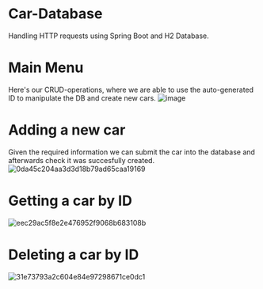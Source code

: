 # Car-Database
Handling HTTP requests using Spring Boot and H2 Database.

# Main Menu
Here's our CRUD-operations, where we are able to use the auto-generated ID to manipulate the DB and create new cars. 
![image](https://user-images.githubusercontent.com/47556122/220832022-ef524955-0362-40c9-94a7-29fb18311620.png)


# Adding a new car
Given the required information we can submit the car into the database and afterwards check it was succesfully created.
![0da45c204aa3d3d18b79ad65caa19169](https://user-images.githubusercontent.com/47556122/220856939-ec41a345-cbd7-49da-85b5-ae4e96a78fc9.gif)

# Getting a car by ID
![eec29ac5f8e2e476952f9068b683108b](https://user-images.githubusercontent.com/47556122/220857200-eaabb96f-7daf-499f-952c-045f495c391b.gif)

# Deleting a car by ID
![31e73793a2c604e84e97298671ce0dc1](https://user-images.githubusercontent.com/47556122/220857561-e7ecad7c-1a90-4993-afe0-4fe8e60f9880.gif)
